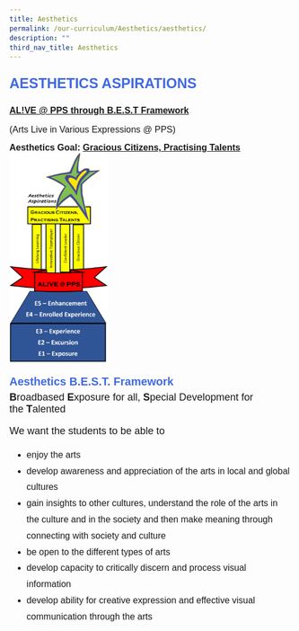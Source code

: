 ```yaml
---
title: Aesthetics
permalink: /our-curriculum/Aesthetics/aesthetics/
description: ""
third_nav_title: Aesthetics
---
```

<p style="font-family:arial; font-size:25px; font-weight:bold; color:royalblue">AESTHETICS ASPIRATIONS</p>

<p style="font-family:arial; font-size:16px; font-weight:bold"><u>AL!VE @ PPS through B.E.S.T Framework</u></p>
<div style="font-family:arial; font-size:16px">(Arts Live in Various Expressions @ PPS)</div><p></p>
<div style="font-family:arial; font-size:16px; font-weight:bold">Aesthetics Goal:&nbsp;<u>Gracious Citizens, Practising Talents</u></div>

<img src="/images/Aesthetics/Aesthetics%20BEST%20Framework.jpeg" style="width:35%">

<p>
</p><div style="font-family:arial; font-size:20px; font-weight:bold; color:royalblue; line-height:1.8">Aesthetics B.E.S.T. Framework</div>
<div style="font-family:arial; font-size:18px"><b>B</b>roadbased&nbsp;<b>E</b>xposure for all,&nbsp;<b>S</b>pecial Development for the&nbsp;<b>T</b>alented
  
We want the students to be able to<br>
<ul>
	<li style="font-family:arial; font-size:16px; line-height:1.8">enjoy the arts</li>
<li style="font-family:arial; font-size:16px; line-height:1.8">develop awareness and appreciation of the arts in local and global cultures</li>    
<li style="font-family:arial; font-size:16px; line-height:1.8">gain insights to other cultures, understand the role of the arts in the culture and in the society&nbsp;and then make meaning through connecting with society and culture</li>  
<li style="font-family:arial; font-size:16px; line-height:1.8">be open to the different types of arts</li>
<li style="font-family:arial; font-size:16px; line-height:1.8">develop capacity to critically discern and process visual information</li>  
<li style="font-family:arial; font-size:16px; line-height:1.8">develop ability for creative expression and effective visual communication through the arts</li></ul></div>